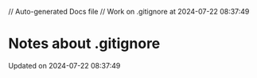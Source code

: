 // Auto-generated Docs file
// Work on .gitignore at 2024-07-22 08:37:49
# Notes about .gitignore
Updated on 2024-07-22 08:37:49
